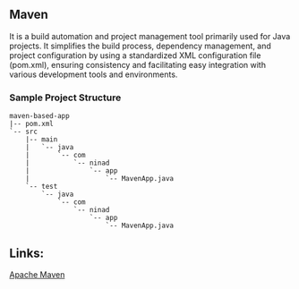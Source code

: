 ## Maven
It is a build automation and project management tool primarily used for Java projects. 
It simplifies the build process, dependency management, and project configuration by using a standardized XML configuration file (pom.xml), ensuring consistency and facilitating easy integration with various development tools and environments.


### Sample Project Structure
```
maven-based-app
|-- pom.xml
`-- src
    |-- main
    |   `-- java
    |       `-- com
    |           `-- ninad
    |               `-- app
    |                   `-- MavenApp.java
    `-- test
        `-- java
            `-- com
                `-- ninad
                    `-- app
                        `-- MavenApp.java

```




## Links:
[Apache Maven]([https://link-url-here.org](https://maven.apache.org/guides/getting-started/maven-in-five-minutes.html))
